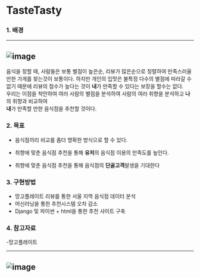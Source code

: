 # TasteTasty

### 1. 배경

-------------------
![image](https://user-images.githubusercontent.com/29995264/137684483-82a1a6e3-d9de-487d-8b29-cd5431f408f5.png)
-------------------

음식을 정할 때, 사람들은 보통 별점이 높은순, 리뷰가 많은순으로 정렬하여 만족스러울만한 가게를 찾는것이 보통이다.
하지만 개인의 입맛은 불특정 다수의 별점에 따라갈 수 없기 때문에 리뷰의 점수가 높다는 것이 **내**가 만족할 수 있다는 보장을 할수는 없다.  
우리는 이점을 착안하여 여러 사람의 별점을 분석하여 사람의 여러 취향을 분석하고 **나**의 취향과 비교하여  
**내**가 만족할 만한 음식점을 추천할 것이다.  
  
### 2. 목표
  - 음식점끼리 비교를 좀더 명확한 방식으로 할 수 있다.
      
  - 취향에 맞춘 음식점 추천을 통해 **유저**의 음식점 이용의 만족도를 높인다.
      
  - 취향에 맞춘 음식점 추천을 통해 음식점의 **단골고객**발생을 기대한다
      
### 3. 구현방법
  - 망고플레이트 리뷰를 통한 서울 지역 음식점 데이터 분석
  - 머신러닝을 통한 추천시스템 오차 감소
  - Django 및 파이썬 + html을 통한 추천 사이트 구축

### 4. 참고자료
  -망고플레이트

-------------------
  ![image](https://user-images.githubusercontent.com/29995264/137684087-1978791f-fceb-41e4-be6f-6244ce12596b.png)
-------------------
